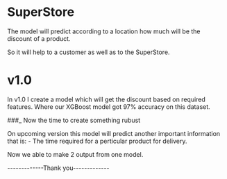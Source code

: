 SuperStore
==============================

The model will predict according to a location how much will be the discount of a product.

So it will help to a customer as well as to the SuperStore.

# v1.0

In v1.0 I create a model which will get the discount based on required features. Where our XGBoost model got 97% accuracy on this dataset.

###_ Now the time to create something rubust

On upcoming version this model will predict another important information that is: 
    - The time required for a perticular product for delivery.

Now we able to make 2 output from one model. 


-------------Thank you-------------